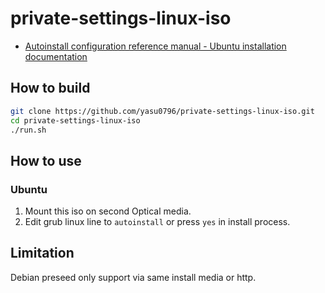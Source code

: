 # private-settings-linux-iso

- [Autoinstall configuration reference manual - Ubuntu installation documentation](https://canonical-subiquity.readthedocs-hosted.com/en/latest/reference/autoinstall-reference.html)

## How to build

```bash
git clone https://github.com/yasu0796/private-settings-linux-iso.git
cd private-settings-linux-iso
./run.sh
```

## How to use

### Ubuntu

1. Mount this iso on second Optical media.
2. Edit grub linux line to `autoinstall` or press `yes` in install process.

## Limitation

Debian preseed only support via same install media or http.
